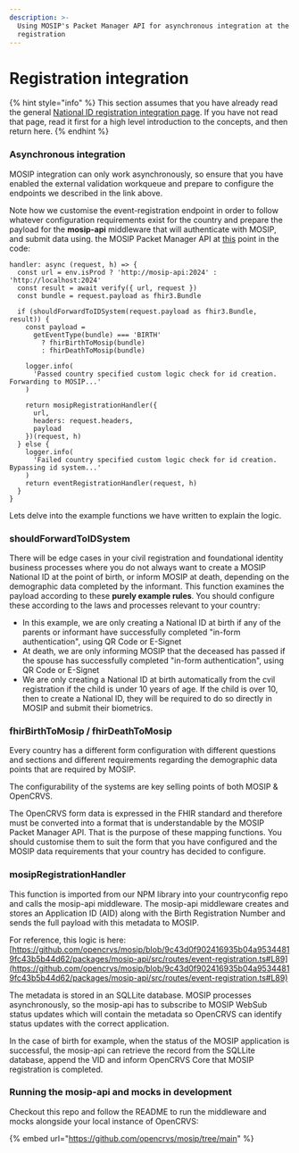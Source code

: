 ```yaml
---
description: >-
  Using MOSIP's Packet Manager API for asynchronous integration at the point of
  registration
---
```


# Registration integration

{% hint style="info" %}
This section assumes that you have already read the general [National ID registration integration page](../registration-integration.md).   If you have not read that page, read it first for a high level introduction to the concepts, and then return here.
{% endhint %}

### Asynchronous integration

MOSIP integration can only work asynchronously, so ensure that you have enabled the external validation workqueue and prepare to configure the endpoints we described in the link above.

Note how we customise the event-registration endpoint in order to follow whatever configuration requirements exist for the country and prepare the payload for the **mosip-api** middleware that will authenticate with MOSIP, and submit data using. the MOSIP Packet Manager API at [this](https://github.com/opencrvs/opencrvs-countryconfig-mosip/blob/4fa62771a1faea01f87c2fb0db80824e8f594fe7/src/index.ts#L445) point in the code:

```
handler: async (request, h) => {
  const url = env.isProd ? 'http://mosip-api:2024' : 'http://localhost:2024'
  const result = await verify({ url, request })
  const bundle = request.payload as fhir3.Bundle

  if (shouldForwardToIDSystem(request.payload as fhir3.Bundle, result)) {
    const payload =
      getEventType(bundle) === 'BIRTH'
        ? fhirBirthToMosip(bundle)
        : fhirDeathToMosip(bundle)

    logger.info(
      'Passed country specified custom logic check for id creation. Forwarding to MOSIP...'
    )

    return mosipRegistrationHandler({
      url,
      headers: request.headers,
      payload
    })(request, h)
  } else {
    logger.info(
      'Failed country specified custom logic check for id creation. Bypassing id system...'
    )
    return eventRegistrationHandler(request, h)
  }
}
```

Lets delve into the example functions we have written to explain the logic.

### shouldForwardToIDSystem

There will be edge cases in your civil registration and foundational identity business processes where you do not always want to create a MOSIP National ID at the point of birth, or inform MOSIP at death,  depending on the demographic data completed by the informant.  This function examines the payload according to these **purely example rules**.  You should configure these according to the laws and processes relevant to your country:

* In this example, we are only creating a National ID at birth if any of the parents or informant have successfully completed "in-form authentication", using QR Code or E-Signet
* At death, we are only informing MOSIP that the deceased has passed if the spouse has successfully completed "in-form authentication", using QR Code or E-Signet
* We are only creating a National ID at birth automatically from the cvil registration if the child is under 10 years of age.  If the child is over 10, then to create a National ID, they will be required to do so directly in MOSIP and submit their biometrics.

### fhirBirthToMosip / fhirDeathToMosip

Every country has a different form configuration with different questions and sections and different requirements regarding the demographic data points that are required by MOSIP. &#x20;

The configurability of the systems are key selling points of both MOSIP & OpenCRVS. &#x20;

The OpenCRVS form data is expressed in the FHIR standard and therefore must be converted into a format that is understandable by the MOSIP Packet Manager API.  That is the purpose of these mapping functions.  You should customise them to suit the form that you have configured and the MOSIP data requirements that your country has decided to configure.

### mosipRegistrationHandler

This function is imported from our NPM library into your countryconfig repo and calls the mosip-api middleware.  The mosip-api middleware creates and stores an Application ID (AID) along with the Birth Registration Number and sends the full payload with this metadata to MOSIP. &#x20;

For reference, this logic is here: [https://github.com/opencrvs/mosip/blob/9c43d0f902416935b04a95344819fc43b5b44d62/packages/mosip-api/src/routes/event-registration.ts#L89](https://github.com/opencrvs/mosip/blob/9c43d0f902416935b04a95344819fc43b5b44d62/packages/mosip-api/src/routes/event-registration.ts#L89)

The metadata is stored in an SQLLite database.  MOSIP processes asynchronously, so the mosip-api has to subscribe to MOSIP WebSub status updates which will contain the metadata so OpenCRVS can identify status updates with the correct application. &#x20;

In the case of birth for example, when the status of the MOSIP application is successful, the mosip-api can retrieve the record from the SQLLite database, append the VID and inform OpenCRVS Core that MOSIP registration is completed.



### Running the mosip-api and mocks in development

Checkout this repo and follow the README to run the middleware and mocks alongside your local instance of OpenCRVS:

{% embed url="https://github.com/opencrvs/mosip/tree/main" %}
